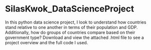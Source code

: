 # SilasKwok_DataScienceProject

In this python data science project, I look to understand how countries stand relative to one another in terms of their population and GDP. Additionally, how do groups of countries compare based on their government type? Download and view the attached .html file to see a project overview and the full code I used.
